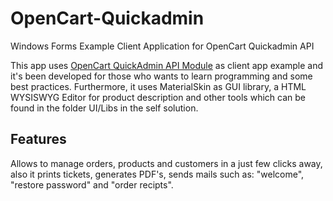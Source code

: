 # OpenCart-Quickadmin
Windows Forms Example Client Application for OpenCart Quickadmin API

This app uses [OpenCart QuickAdmin API Module](https://github.com/PerezRE/OpenCart-Quickadmin-API) as client app example and it's been developed 
for those who wants to learn programming and some best practices. Furthermore, it uses MaterialSkin as GUI library, a HTML WYSISWYG Editor for product description and other tools 
which can be found in the folder UI/Libs in the self solution.

## Features
Allows to manage orders, products and customers in a just few clicks away, also it prints tickets, generates PDF's, sends mails such as:
"welcome", "restore password" and "order recipts".
